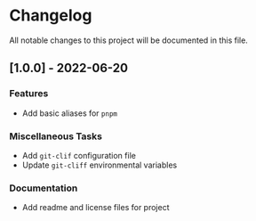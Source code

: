 # Changelog

All notable changes to this project will be documented in this file.

## [1.0.0] - 2022-06-20

### <!-- 1 -->Features

- Add basic aliases for `pnpm`

### <!-- 6 -->Miscellaneous Tasks

- Add `git-clif` configuration file
- Update `git-cliff` environmental variables

### Documentation

- Add readme and license files for project

<!-- generated by git-cliff -->
